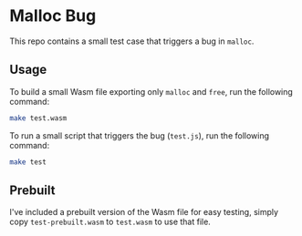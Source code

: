 # Malloc Bug

This repo contains a small test case that triggers a bug in `malloc`.

## Usage

To build a small Wasm file exporting only `malloc` and `free`, run the following command:

```sh
make test.wasm
```

To run a small script that triggers the bug (`test.js`), run the following command:

```sh
make test
```

## Prebuilt

I've included a prebuilt version of the Wasm file for easy testing, simply copy `test-prebuilt.wasm` to `test.wasm` to use that file.
